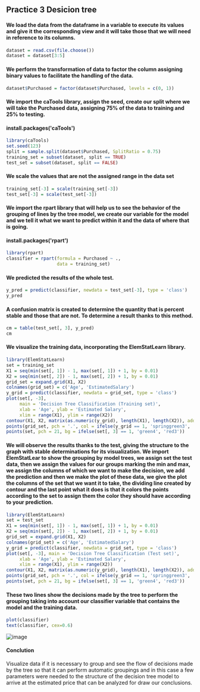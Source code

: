 ## Practice 3 Desicion tree

#### We load the data from the dataframe in a variable to execute its values and give it the corresponding view and it will take those that we will need in reference to its columns.
```R
dataset = read.csv(file.choose())
dataset = dataset[3:5]
```

#### We perform the transformation of data to factor the column assigning binary values to facilitate the handling of the data.
```R
dataset$Purchased = factor(dataset$Purchased, levels = c(0, 1))
```

#### We import the caTools library, assign the seed, create our split where we will take the Purchased data, assigning 75% of the data to training and 25% to testing.
#### install.packages('caTools')
```R
library(caTools)
set.seed(123)
split = sample.split(dataset$Purchased, SplitRatio = 0.75)
training_set = subset(dataset, split == TRUE)
test_set = subset(dataset, split == FALSE)
```

#### We scale the values that are not the assigned range in the data set
```R
training_set[-3] = scale(training_set[-3])
test_set[-3] = scale(test_set[-3])
```

#### We import the rpart library that will help us to see the behavior of the grouping of lines by the tree model, we create our variable for the model and we tell it what we want to predict within it and the data of where that is going.
#### install.packages('rpart')
```R
library(rpart)
classifier = rpart(formula = Purchased ~ .,
                   data = training_set)
```

#### We predicted the results of the whole test.
```R
y_pred = predict(classifier, newdata = test_set[-3], type = 'class')
y_pred
```

#### A confusion matrix is created to determine the quantity that is percent stable and those that are not. To determine a result thanks to this method.
```R
cm = table(test_set[, 3], y_pred)
cm
```

#### We visualize the training data, incorporating the ElemStatLearn library.
```R
library(ElemStatLearn)
set = training_set
X1 = seq(min(set[, 1]) - 1, max(set[, 1]) + 1, by = 0.01)
X2 = seq(min(set[, 2]) - 1, max(set[, 2]) + 1, by = 0.01)
grid_set = expand.grid(X1, X2)
colnames(grid_set) = c('Age', 'EstimatedSalary')
y_grid = predict(classifier, newdata = grid_set, type = 'class')
plot(set[, -3],
     main = 'Decision Tree Classification (Training set)',
     xlab = 'Age', ylab = 'Estimated Salary',
     xlim = range(X1), ylim = range(X2))
contour(X1, X2, matrix(as.numeric(y_grid), length(X1), length(X2)), add = TRUE)
points(grid_set, pch = '.', col = ifelse(y_grid == 1, 'springgreen3', 'tomato'))
points(set, pch = 21, bg = ifelse(set[, 3] == 1, 'green4', 'red3'))
```

#### We will observe the results thanks to the test, giving the structure to the graph with stable determinations for its visualization. We import ElemStatLear to show the grouping by model trees, we assign set the test data, then we assign the values for our groups marking the min and max, we assign the columns of which we want to make the decision, we add the prediction and then we make the plot of these data, we give the plot the columns of the set that we want it to take, the dividing line created by contour and the last point what it does is that it colors the points according to the set to assign them the color they should have according to your prediction.
```R
library(ElemStatLearn)
set = test_set
X1 = seq(min(set[, 1]) - 1, max(set[, 1]) + 1, by = 0.01)
X2 = seq(min(set[, 2]) - 1, max(set[, 2]) + 1, by = 0.01)
grid_set = expand.grid(X1, X2)
colnames(grid_set) = c('Age', 'EstimatedSalary')
y_grid = predict(classifier, newdata = grid_set, type = 'class')
plot(set[, -3], main = 'Decision Tree Classification (Test set)',
     xlab = 'Age', ylab = 'Estimated Salary',
     xlim = range(X1), ylim = range(X2))
contour(X1, X2, matrix(as.numeric(y_grid), length(X1), length(X2)), add = TRUE)
points(grid_set, pch = '.', col = ifelse(y_grid == 1, 'springgreen3', 'tomato'))
points(set, pch = 21, bg = ifelse(set[, 3] == 1, 'green4', 'red3'))
```

#### These two lines show the decisions made by the tree to perform the grouping taking into account our classifier variable that contains the model and the training data.
```R
plot(classifier)
text(classifier, cex=0.6)
```
![image](https://user-images.githubusercontent.com/60414250/120239721-c0d0ab00-c213-11eb-8b99-bcd06df4d62f.png)


#### Conclution
Visualize data if it is necessary to group and see the flow of decisions made by the tree so that it can perform automatic groupings and in this case a few parameters were needed to the structure of the decision tree model to arrive at the estimated price that can be analyzed for draw our conclusions.

